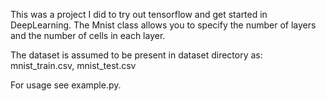 This was a project I did to try out tensorflow and get started in DeepLearning.
The Mnist class allows you to specify the number of layers and the number of 
cells in each layer.

The dataset is assumed to be present in dataset directory as:
mnist_train.csv,
mnist_test.csv

For usage see example.py.
